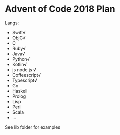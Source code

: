 # Advent of Code 2018 Plan

Langs:
- Swift√
- ObjC√
- C
- Ruby√
- Java√
- Python√
- Kotlin√
- js node.js √
- Coffeescript√
- Typescript√
- Go
- Haskell
- Prolog
- Lisp
- Perl
- Scala
- ...

 See lib folder for examples
